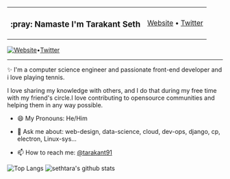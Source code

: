 <!--
### Hi there 👋


**sethtara/sethtara** is a ✨ _special_ ✨ repository because its `README.md` (this file) appears on your GitHub profile.

Here are some ideas to get you started:

- 🔭 I’m currently working on ...
- 🌱 I’m currently learning ...
- 👯 I’m looking to collaborate on ...
- 🤔 I’m looking for help with ...
- 💬 Ask me about ...
- 📫 How to reach me: ...
- 😄 Pronouns: ...
- ⚡ Fun fact: ...
-->


<!-- Heading -->
<table>
<tr>
<td><h3 >:pray: Namaste I'm Tarakant Seth</h3></td>
<td><a href="https://">Website</a> •
<a href="https://twitter.com/tarakant91">Twitter</a></td>
</tr>
</table>


<!-- Profile Views -->

<div style="display:flex;">
<img src="https://komarev.com/ghpvc/?username=sethtara&label=Profile%20views&color=0e75b6&style=flat"/>
<a href="https://">Website</a> •
<a href="https://twitter.com/tarakant91">Twitter</a>

</div>





 <!-- About section -->

---
✨ I'm a computer science engineer and passionate front-end developer and i love playing tennis.


I love sharing my knowledge with others, and I do that during my free time with my friend's circle.I love contributing to opensource communities and helping them in any way possible. 

- 😄 My Pronouns: He/Him  

- 💬 Ask me about: web-design, data-science, cloud, dev-ops, django, cp, electron, Linux-sys...

- 📫 How to reach me: [@tarakant91](https://twitter.com/tarakant91)


<!-- STAT's -->

![Top Langs](https://github-readme-stats.vercel.app/api/top-langs/?username=sethtara&layout=compact)
![sethtara's github stats](https://github-readme-stats.vercel.app/api?username=sethtara&count_private=true&show_icons=true&theme=onelight)
